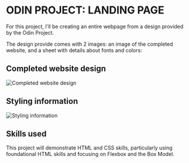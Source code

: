 # ODIN PROJECT: LANDING PAGE

For this project, I'll be creating an entire webpage from a design
provided by the Odin Project.

The design provide comes with 2 images: an image of the completed website,
and a sheet with details about fonts and colors:

## Completed website design

![Completed website design](https://cdn.statically.io/gh/TheOdinProject/curriculum/81a5d553f4073e593d23a6ab00d50eef8620796d/foundations/html_css/project/imgs/01.png)

## Styling information

![Styling information](https://cdn.statically.io/gh/TheOdinProject/curriculum/81a5d553f4073e593d23a6ab00d50eef8620796d/foundations/html_css/project/imgs/02.png)

## Skills used

This project will demonstrate HTML and CSS skills, particularly using
foundational HTML skills and focusing on Flexbox and the Box Model.
